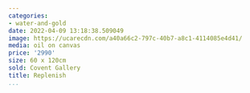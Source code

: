 ```yaml
---
categories:
- water-and-gold
date: 2022-04-09 13:18:38.509049
image: https://ucarecdn.com/a40a66c2-797c-40b7-a8c1-4114085e4d41/
media: oil on canvas
price: '2990'
size: 60 x 120cm
sold: Covent Gallery
title: Replenish
...
```

